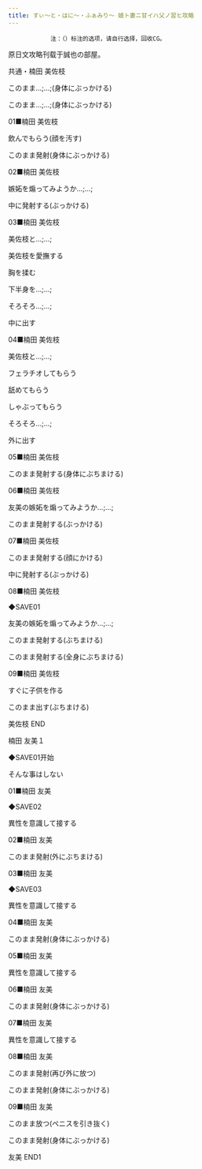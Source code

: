 ```yaml
---
title: すぃ～と・はに～・ふぁみり～ 娘ト妻ニ甘イハ父ノ習ヒ攻略
---
```


                注：（）标注的选项，请自行选择，回收CG。

原日文攻略刊载于誠也の部屋。



共通・楠田 美佐枝



このまま…;…;(身体にぶっかける)

このまま…;…;(身体にぶっかける)

01■楠田 美佐枝

飲んでもらう(顔を汚す)

このまま発射(身体にぶっかける)

02■楠田 美佐枝

嫉妬を煽ってみようか…;…;

中に発射する(ぶっかける)

03■楠田 美佐枝

美佐枝と…;…;

美佐枝を愛撫する

胸を揉む

下半身を…;…;

そろそろ…;…;

中に出す

04■楠田 美佐枝

美佐枝と…;…;

フェラチオしてもらう

舐めてもらう

しゃぶってもらう

そろそろ…;…;

外に出す

05■楠田 美佐枝

このまま発射する(身体にぶちまける)

06■楠田 美佐枝

友美の嫉妬を煽ってみようか…;…;

このまま発射する(ぶっかける)

07■楠田 美佐枝

このまま発射する(顔にかける)

中に発射する(ぶっかける)

08■楠田 美佐枝

◆SAVE01

友美の嫉妬を煽ってみようか…;…;

このまま発射する(ぶちまける)

このまま発射する(全身にぶちまける)

09■楠田 美佐枝

すぐに子供を作る

このまま出す(ぶちまける)



美佐枝 END



楠田 友美１



◆SAVE01开始

そんな事はしない

01■楠田 友美

◆SAVE02

異性を意識して接する

02■楠田 友美

このまま発射(外にぶちまける)

03■楠田 友美

◆SAVE03

異性を意識して接する

04■楠田 友美

このまま発射(身体にぶっかける)

05■楠田 友美

異性を意識して接する

06■楠田 友美

このまま発射(身体にぶっかける)

07■楠田 友美

異性を意識して接する

08■楠田 友美

このまま発射(再び外に放つ)

このまま発射(身体にぶっかける)

09■楠田 友美

このまま放つ(ペニスを引き抜く)

このまま発射(身体にぶっかける)



友美 END1




              
